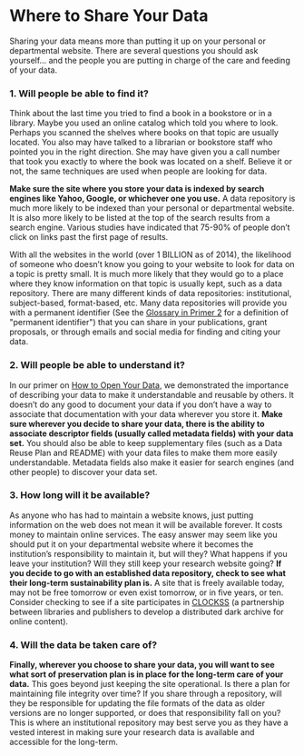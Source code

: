 # Where to Share Your Data

Sharing your data means more than putting it up on your personal or departmental website.  There are several questions you should ask yourself… and the people you are putting in charge of the care and feeding of your data.

### 1. Will people be able to find it?

Think about the last time you tried to find a book in a bookstore or in a library.  Maybe you used an online catalog which told you where to look.  Perhaps you scanned the shelves where books on that topic are usually located.  You also may have talked to a librarian or bookstore staff who pointed you in the right direction.  She may have given you a call number that took you exactly to where the book was located on a shelf.  Believe it or not, the same techniques are used when people are looking for data.

**Make sure the site where you store your data is indexed by search engines like Yahoo, Google, or whichever one you use.**  A data repository is much more likely to be indexed than your personal or departmental website.  It is also more likely to be listed at the top of the search results from a search engine.  Various studies have indicated that 75-90% of people don’t click on links past the first page of results.

With all the websites in the world (over 1 BILLION as of 2014), the likelihood of someone who doesn’t know you going to your website to look for data on a topic is pretty small.  It is much more likely that they would go to a place where they know information on that topic is usually kept, such as a data repository.  There are many different kinds of data repositories: institutional, subject-based, format-based, etc.  Many data repositories will provide you with a permanent identifier (See the [Glossary in Primer 2](2.5-resources.md) for a definition of "permanent identifier") that you can share in your publications, grant proposals, or through emails and social media for finding and citing your data.

### 2. Will people be able to understand it?

In our primer on [How to Open Your Data](2-how-to.md), we demonstrated the importance of describing your data to make it understandable and reusable by others.  It doesn’t do any good to document your data if you don’t have a way to associate that documentation with your data wherever you store it.  **Make sure wherever you decide to share your data, there is the ability to associate descriptor fields (usually called metadata fields) with your data set.**  You should also be able to keep supplementary files (such as a Data Reuse Plan and README) with your data files to make them more easily understandable.  Metadata fields also make it easier for search engines (and other people) to discover your data set.

### 3. How long will it be available?

As anyone who has had to maintain a website knows, just putting information on the web does not mean it will be available forever.  It costs money to maintain online services.  The easy answer may seem like you should put it on your departmental website where it becomes the institution’s responsibility to maintain it, but will they?  What happens if you leave your institution?  Will they still keep your research website going?  **If you decide to go with an established data repository, check to see what their long-term sustainability plan is.**  A site that is freely available today, may not be free tomorrow or even exist tomorrow, or in five years, or ten.  Consider checking to see if a site participates in [CLOCKSS](https://www.clockss.org/clockss/Home) (a partnership between libraries and publishers to develop a distributed dark archive for online content).

### 4. Will the data be taken care of?

**Finally, wherever you choose to share your data, you will want to see what sort of preservation plan is in place for the long-term care of your data.**  This goes beyond just keeping the site operational.  Is there a plan for maintaining file integrity over time?  If you share through a repository, will they be responsible for updating the file formats of the data as older versions are no longer supported, or does that responsibility fall on you?  This is where an institutional repository may best serve you as they have a vested interest in making sure your research data is available and accessible for the long-term.
